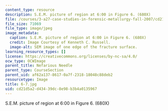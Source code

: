 ```yaml
---
content_type: resource
description: S.E.M. picture of region at 6:00 in Figure 6. (680X)
file: /courses/3-a27-case-studies-in-forensic-metallurgy-fall-2007/cd21d5a2d43439dc8e98b3b4a0135967_6-7.jpg
file_size: 71069
file_type: image/jpeg
image_metadata:
  caption: S.E.M. picture of region at 6:00 in Figure 6. (680X)
  credit: Image Courtesy of Kenneth C. Russell.
  image-alt: SEM image of one edge of the fracture surface.
learning_resource_types: []
license: https://creativecommons.org/licenses/by-nc-sa/4.0/
ocw_type: OCWImage
parent_title: Nefarious Needle
parent_type: CourseSection
parent_uid: af62a137-8617-0a7f-2318-18048c88deb2
resourcetype: Image
title: 6-7.jpg
uid: cd21d5a2-d434-39dc-8e98-b3b4a0135967
---
```

S.E.M. picture of region at 6:00 in Figure 6. (680X)